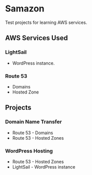 # Samazon #

Test projects for learning AWS services.

## AWS Services Used ##

### LightSail ###

* WordPress instance.

### Route 53 ###

* Domains
* Hosted Zone

## Projects ##

### Domain Name Transfer

* Route 53 - Domains
* Route 53 - Hosted Zones 

### WordPress Hosting

* Route 53 - Hosted Zones
* LightSail - WordPress instance